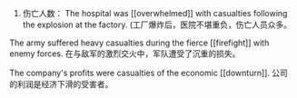 1. 伤亡人数：
The hospital was [[overwhelmed]] with casualties following the explosion at the factory.
(工厂爆炸后，医院不堪重负，伤亡人员众多。

The army suffered heavy casualties during the fierce [[firefight]] with enemy forces.
在与敌军的激烈交火中，军队遭受了沉重的损失。

The company's profits were casualties of the economic [[downturn]].
公司的利润是经济下滑的受害者。